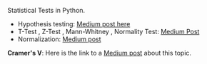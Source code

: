 Statistical Tests in Python.

* Hypothesis testing: [Medium post here](https://medium.com/towards-data-science/an-illustrated-explanation-of-hypothesis-tests-3594ffff34dc)
* T-Test , Z-Test , Mann-Whitney , Normality Test: [Medium Post](https://medium.com/gustavorsantos/code-snippets-for-statistical-tests-in-python-2cf0592603a8)
* Normalization: [Medium post](https://medium.com/towards-data-science/normalization-standardization-and-normal-distribution-bfbe14e12df0)

**Cramer's V**: Here is the link to a [Medium post](https://medium.com/p/80493127b3a2) about this topic.

